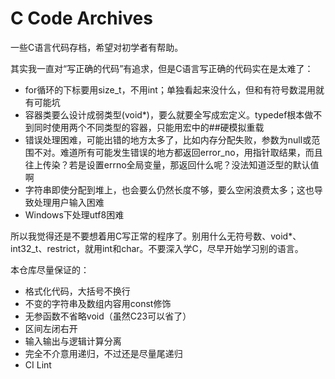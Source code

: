 # C Code Archives

一些C语言代码存档，希望对初学者有帮助。

其实我一直对“写正确的代码”有追求，但是C语言写正确的代码实在是太难了：

* for循环的下标要用size_t，不用int；单独看起来没什么，但和有符号数混用就有可能坑
* 容器类要么设计成弱类型(void*)，要么就要全写成宏定义。typedef根本做不到同时使用两个不同类型的容器，只能用宏中的##硬模拟重载
* 错误处理困难，可能出错的地方太多了，比如内存分配失败，参数为null或范围不对。难道所有可能发生错误的地方都返回error_no，用指针取结果，而且往上传染？若是设置errno全局变量，那返回什么呢？没法知道泛型的默认值啊
* 字符串即使分配到堆上，也会要么仍然长度不够，要么空闲浪费太多；这也导致处理用户输入困难
* Windows下处理utf8困难

所以我觉得还是不要想着用C写正常的程序了。别用什么无符号数、void*、int32_t、restrict，就用int和char。不要深入学C，尽早开始学习别的语言。

本仓库尽量保证的：

* 格式化代码，大括号不换行
* 不变的字符串及数组内容用const修饰
* 无参函数不省略void（虽然C23可以省了）
* 区间左闭右开
* 输入输出与逻辑计算分离
* 完全不介意用递归，不过还是尽量尾递归
* CI Lint
